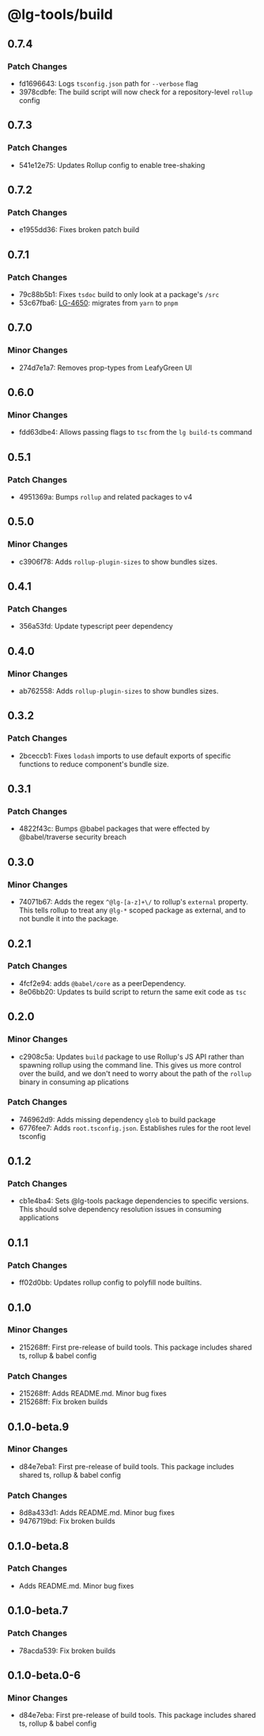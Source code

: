 # @lg-tools/build

## 0.7.4

### Patch Changes

- fd1696643: Logs `tsconfig.json` path for `--verbose` flag
- 3978cdbfe: The build script will now check for a repository-level `rollup` config

## 0.7.3

### Patch Changes

- 541e12e75: Updates Rollup config to enable tree-shaking

## 0.7.2

### Patch Changes

- e1955dd36: Fixes broken patch build

## 0.7.1

### Patch Changes

- 79c88b5b1: Fixes `tsdoc` build to only look at a package's `/src`
- 53c67fba6: [LG-4650](https://jira.mongodb.org/browse/LG-4650): migrates from `yarn` to `pnpm`

## 0.7.0

### Minor Changes

- 274d7e1a7: Removes prop-types from LeafyGreen UI

## 0.6.0

### Minor Changes

- fdd63dbe4: Allows passing flags to `tsc` from the `lg build-ts` command

## 0.5.1

### Patch Changes

- 4951369a: Bumps `rollup` and related packages to v4

## 0.5.0

### Minor Changes

- c3906f78: Adds `rollup-plugin-sizes` to show bundles sizes.

## 0.4.1

### Patch Changes

- 356a53fd: Update typescript peer dependency

## 0.4.0

### Minor Changes

- ab762558: Adds `rollup-plugin-sizes` to show bundles sizes.

## 0.3.2

### Patch Changes

- 2bceccb1: Fixes `lodash` imports to use default exports of specific functions to reduce component's bundle size.

## 0.3.1

### Patch Changes

- 4822f43c: Bumps @babel packages that were effected by @babel/traverse security breach

## 0.3.0

### Minor Changes

- 74071b67: Adds the regex `^@lg-[a-z]+\/` to rollup's `external` property. This tells rollup to treat any `@lg-*` scoped package as external, and to not bundle it into the package.

## 0.2.1

### Patch Changes

- 4fcf2e94: adds `@babel/core` as a peerDependency.
- 8e06bb20: Updates ts build script to return the same exit code as `tsc`

## 0.2.0

### Minor Changes

- c2908c5a: Updates `build` package to use Rollup's JS API rather than spawning rollup using the command line. This gives us more control over the build, and we don't need to worry about the path of the `rollup` binary in consuming ap
  plications

### Patch Changes

- 746962d9: Adds missing dependency `glob` to build package
- 6776fee7: Adds `root.tsconfig.json`. Establishes rules for the root level tsconfig

## 0.1.2

### Patch Changes

- cb1e4ba4: Sets @lg-tools package dependencies to specific versions.
  This should solve dependency resolution issues in consuming applications

## 0.1.1

### Patch Changes

- ff02d0bb: Updates rollup config to polyfill node builtins.

## 0.1.0

### Minor Changes

- 215268ff: First pre-release of build tools. This package includes shared ts, rollup & babel config

### Patch Changes

- 215268ff: Adds README.md. Minor bug fixes
- 215268ff: Fix broken builds

## 0.1.0-beta.9

### Minor Changes

- d84e7eba1: First pre-release of build tools. This package includes shared ts, rollup & babel config

### Patch Changes

- 8d8a433d1: Adds README.md. Minor bug fixes
- 9476719bd: Fix broken builds

## 0.1.0-beta.8

### Patch Changes

- Adds README.md. Minor bug fixes

## 0.1.0-beta.7

### Patch Changes

- 78acda539: Fix broken builds

## 0.1.0-beta.0-6

### Minor Changes

- d84e7eba: First pre-release of build tools. This package includes shared ts, rollup & babel config
